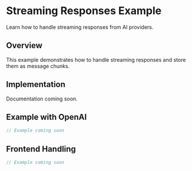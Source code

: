 # Streaming Responses Example

Learn how to handle streaming responses from AI providers.

## Overview

This example demonstrates how to handle streaming responses and store them as message chunks.

## Implementation

Documentation coming soon.

## Example with OpenAI

```php
// Example coming soon
```

## Frontend Handling

```javascript
// Example coming soon
``` 